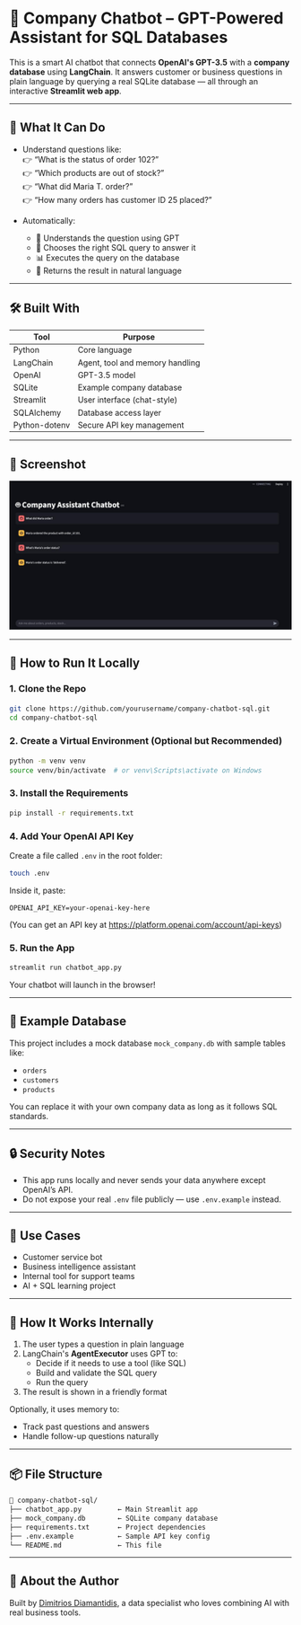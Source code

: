 
# 🤖 Company Chatbot – GPT-Powered Assistant for SQL Databases

This is a smart AI chatbot that connects **OpenAI's GPT-3.5** with a **company database** using **LangChain**. It answers customer or business questions in plain language by querying a real SQLite database — all through an interactive **Streamlit web app**.

---

## 🧠 What It Can Do

- Understand questions like:  
  👉 “What is the status of order 102?”  
  👉 “Which products are out of stock?”  
  👉 “What did Maria T. order?”  
  👉 “How many orders has customer ID 25 placed?”

- Automatically:
  - 🧠 Understands the question using GPT
  - 🔎 Chooses the right SQL query to answer it
  - 📊 Executes the query on the database
  - 💬 Returns the result in natural language

---

## 🛠 Built With

| Tool           | Purpose                             |
|----------------|-------------------------------------|
| Python         | Core language                       |
| LangChain      | Agent, tool and memory handling     |
| OpenAI         | GPT-3.5 model                       |
| SQLite         | Example company database            |
| Streamlit      | User interface (chat-style)         |
| SQLAlchemy     | Database access layer               |
| Python-dotenv  | Secure API key management           |

---

## 📸 Screenshot

![Screenshot](chat_screenshot.jpeg)

---

## 🚀 How to Run It Locally

### 1. Clone the Repo

```bash
git clone https://github.com/yourusername/company-chatbot-sql.git
cd company-chatbot-sql
```

### 2. Create a Virtual Environment (Optional but Recommended)

```bash
python -m venv venv
source venv/bin/activate  # or venv\Scripts\activate on Windows
```

### 3. Install the Requirements

```bash
pip install -r requirements.txt
```

### 4. Add Your OpenAI API Key

Create a file called `.env` in the root folder:

```bash
touch .env
```

Inside it, paste:

```
OPENAI_API_KEY=your-openai-key-here
```

(You can get an API key at https://platform.openai.com/account/api-keys)

### 5. Run the App

```bash
streamlit run chatbot_app.py
```

Your chatbot will launch in the browser!

---

## 🧾 Example Database

This project includes a mock database `mock_company.db` with sample tables like:

- `orders`
- `customers`
- `products`

You can replace it with your own company data as long as it follows SQL standards.

---

## 🔒 Security Notes

- This app runs locally and never sends your data anywhere except OpenAI’s API.
- Do not expose your real `.env` file publicly — use `.env.example` instead.

---

## 💼 Use Cases

- Customer service bot
- Business intelligence assistant
- Internal tool for support teams
- AI + SQL learning project

---

## 🧠 How It Works Internally

1. The user types a question in plain language
2. LangChain's **AgentExecutor** uses GPT to:
   - Decide if it needs to use a tool (like SQL)
   - Build and validate the SQL query
   - Run the query
3. The result is shown in a friendly format

Optionally, it uses memory to:
- Track past questions and answers
- Handle follow-up questions naturally

---

## 📦 File Structure

```
📁 company-chatbot-sql/
├── chatbot_app.py         ← Main Streamlit app
├── mock_company.db        ← SQLite company database
├── requirements.txt       ← Project dependencies
├── .env.example           ← Sample API key config
└── README.md              ← This file
```

---

## 🙋 About the Author

Built by [Dimitrios Diamantidis](https://github.com/yourusername), a data specialist who loves combining AI with real business tools.

